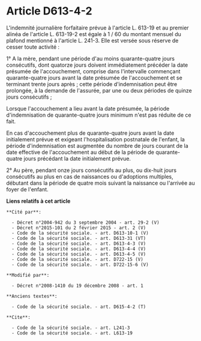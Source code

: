 # Article D613-4-2

L'indemnité journalière forfaitaire prévue à l'article L. 613-19 et au premier alinéa de l'article L. 613-19-2 est égale à
1 / 60 du montant mensuel du plafond mentionné à l'article L. 241-3. Elle est versée sous réserve de cesser toute activité : 

1° A la mère, pendant une période d'au moins quarante-quatre jours consécutifs, dont quatorze jours doivent immédiatement
précéder la date présumée de l'accouchement, comprise dans l'intervalle commençant quarante-quatre jours avant la date
présumée de l'accouchement et se terminant trente jours après ; cette période d'indemnisation peut être prolongée, à la
demande de l'assurée, par une ou deux périodes de quinze jours consécutifs ; 

Lorsque l'accouchement a lieu avant la date présumée, la période d'indemnisation de quarante-quatre jours minimum n'est pas
réduite de ce fait. 

En cas d'accouchement plus de quarante-quatre jours avant la date initialement prévue et exigeant l'hospitalisation
postnatale de l'enfant, la période d'indemnisation est augmentée du nombre de jours courant de la date effective de
l'accouchement au début de la période de quarante-quatre jours précédant la date initialement prévue. 

2° Au père, pendant onze jours consécutifs au plus, ou dix-huit jours consécutifs au plus en cas de naissances ou d'adoptions
multiples, débutant dans la période de quatre mois suivant la naissance ou l'arrivée au foyer de l'enfant.

**Liens relatifs à cet article**

	**Cité par**:

	  - Décret n°2004-942 du 3 septembre 2004 - art. 29-2 (V)
	  - Décret n°2015-101 du 2 février 2015 - art. 2 (V)
	  - Code de la sécurité sociale. - art. D613-10-1 (V)
	  - Code de la sécurité sociale. - art. D613-31 (VT)
	  - Code de la sécurité sociale. - art. D613-4-3 (V)
	  - Code de la sécurité sociale. - art. D613-4-4 (V)
	  - Code de la sécurité sociale. - art. D613-4-5 (V)
	  - Code de la sécurité sociale. - art. D722-15 (V)
	  - Code de la sécurité sociale. - art. D722-15-6 (V)

	**Modifié par**:

	  - Décret n°2008-1410 du 19 décembre 2008 - art. 1

	**Anciens textes**:

	  - Code de la sécurité sociale. - art. D615-4-2 (T)

	**Cite**:

	  - Code de la sécurité sociale. - art. L241-3
	  - Code de la sécurité sociale. - art. L613-19
